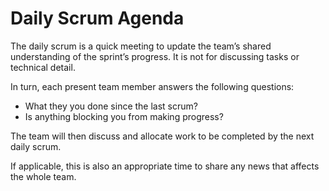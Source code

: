 # Daily Scrum Agenda

The daily scrum is a quick meeting to update the team’s shared understanding of the sprint’s progress. It is not for discussing tasks or technical detail.

In turn, each present team member answers the following questions:

- What they you done since the last scrum?
- Is anything blocking you from making progress?

The team will then discuss and allocate work to be completed by the next daily scrum.

If applicable, this is also an appropriate time to share any news that affects the whole team.
